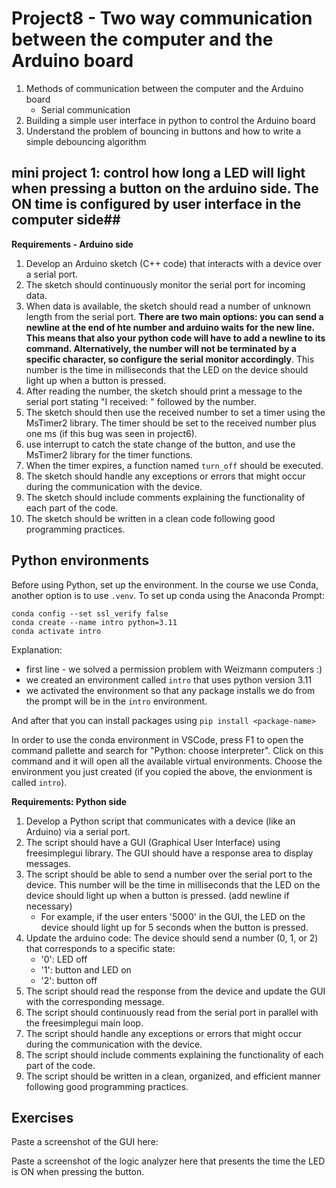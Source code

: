 # Project8 - Two way communication between the computer and the Arduino board

1. Methods of communication between the computer and the Arduino board
    - Serial communication
2. Building a simple user interface in python to control the Arduino board
3. Understand the problem of bouncing in buttons and how to write a simple debouncing algorithm

## mini project 1: control how long a LED will light when pressing a button on the arduino side. The ON time is configured by user interface in the computer side##

**Requirements - Arduino side**

1. Develop an Arduino sketch (C++ code) that interacts with a device over a serial port.
2. The sketch should continuously monitor the serial port for incoming data.
3. When data is available, the sketch should read a number of unknown length from the serial port. **There are two main options: you can send a newline at the end of hte number and arduino waits for the new line. This means that also your python code will have to add a newline to its command. Alternatively, the number will not be terminated by a specific character, so configure the serial monitor accordingly**. 
This number is the time in milliseconds that the LED on the device should light up when a button is pressed.
4. After reading the number, the sketch should print a message to the serial port stating "I received: " followed by the number.
5. The sketch should then use the received number to set a timer using the MsTimer2 library. The timer should be set to the received number plus one ms (if this bug was seen in project6).
5. use interrupt to catch the state change of the button, and use the MsTimer2 library for the timer functions.
6. When the timer expires, a function named `turn_off` should be executed.
7. The sketch should handle any exceptions or errors that might occur during the communication with the device.
8. The sketch should include comments explaining the functionality of each part of the code.
9. The sketch should be written in a clean code following good programming practices.

## Python environments
Before using Python, set up the environment. In the course we use Conda, another option is to use `.venv`.
To set up conda using the Anaconda Prompt:
```
conda config --set ssl_verify false
conda create --name intro python=3.11
conda activate intro
```

Explanation:
- first line - we solved a permission problem with Weizmann computers :)
- we created an environment called `intro` that uses python version 3.11
- we activated the environment so that any package installs we do from the prompt will be in the `intro` environment.

And after that you can install packages using 
`pip install <package-name>`

In order to use the conda environment in VSCode, press F1 to open the command pallette and search for "Python: choose interpreter". Click on this command and it will open all the available virtual environments. Choose the environment you just created (if you copied the above, the envionment is called `intro`).

**Requirements: Python side**

1. Develop a Python script that communicates with a device (like an Arduino) via a serial port.
2. The script should have a GUI (Graphical User Interface) using freesimplegui library. The GUI should have a response area to display messages.
3. The script should be able to send a number over the serial port to the device. This number will be the time in milliseconds that the LED on the device should light up when a button is pressed. (add newline if necessary)
    - For example, if the user enters '5000' in the GUI, the LED on the device should light up for 5 seconds when the button is pressed.
4. Update the arduino code: The device should send a number (0, 1, or 2) that corresponds to a specific state:
    - '0': LED off
    - '1': button and LED on
    - '2': button off
5. The script should read the response from the device and update the GUI with the corresponding message.
6. The script should continuously read from the serial port in parallel with the freesimplegui main loop.
7. The script should handle any exceptions or errors that might occur during the communication with the device.
8. The script should include comments explaining the functionality of each part of the code.
9. The script should be written in a clean, organized, and efficient manner following good programming practices.

## Exercises
Paste a screenshot of the GUI here:

Paste a screenshot of the logic analyzer here that presents the time the LED is ON when pressing the button.